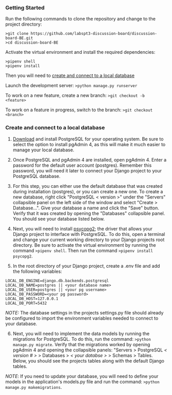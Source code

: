 ### Getting Started

Run the following commands to clone the repository and change to the project directory:
```
>git clone https://github.com/labspt3-discussion-board/discussion-board-BE.git
>cd discussion-board-BE
```

Activate the virtual environment and install the required dependencies:
```
>pipenv shell
>pipenv install
```

Then you will need to [create and connect to a local database](#Create-and-connect-to-a-local-database)

Launch the development server: `>python manage.py runserver`

To work on a new feature, create a new branch: `>git checkout -b <feature>`

To work on a feature in progress, switch to the branch: `>git checkout <branch>`

### Create and connect to a local database

1. [Download](https://www.postgresql.org/download/) and install PostgreSQL for your operating system. Be sure to select the option to install pgAdmin 4, as this will make it much easier to manage your local database.

2. Once PostgreSQL and pgAdmin 4 are installed, open pgAdmin 4. Enter a password for the default user account (postgres). Remember this password, you will need it later to connect your Django project to your PostgreSQL database.

3. For this step, you can either use the default database that was created during installation (postgres), or you can create a new one. To create a new database, right click "PostgreSQL < version >" under the "Servers" collapsible panel on the left side of the window and select "Create > Database...". Give your database a name and click the "Save" button. Verify that it was created by opening the "Databases" collapsible panel. You should see your database listed below.

4. Next, you will need to install [psycopg2](http://initd.org/psycopg/); the driver that allows your Django project to interface with PostgreSQL. To do this, open a terminal and change your current working directory to your Django projects root directory. Be sure to activate the virtual environment by running the command `>pipenv shell`. Then run the command `>pipenv install psycopg2`. 

5. In the root directory of your Django project, create a .env file and add the following variables:

```
LOCAL_DB_ENGINE=django.db.backends.postgresql
LOCAL_DB_NAME=postgres || <your database name>
LOCAL_DB_USER=postgres || <your pg username>
LOCAL_DB_PASSWORD=<your pg password>
LOCAL_DB_HOST=127.0.0.1
LOCAL_DB_PORT=5432
```

*NOTE:* The database settings in the projects settings.py file should already be configured to import the environment variables needed to connect to your database.

6. Next, you will need to implement the data models by running the migrations for PostgreSQL. To do this, run the command: `>python manage.py migrate`. Verify that the migrations worked by opening pgAdmin 4 and opening the collapsible panels: "Servers > PostgreSQL *< version # >* > Databases > *< your databse >* > Schemas > Tables. Below, you should see the projects tables along with the default Django tables.

*NOTE*: If you need to update your database, you will need to define your models in the application's models.py file and run the command: `>python manage.py makemigrations`.
